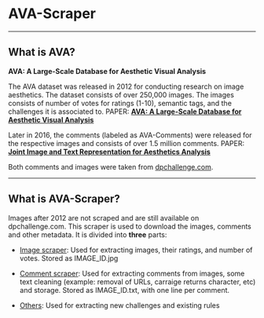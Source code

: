 # AVA-Scraper

---
## What is AVA?

**AVA: A Large-Scale Database for Aesthetic Visual Analysis**

The AVA dataset was released in 2012 for conducting research on image aesthetics. The dataset consists of over 250,000 images.
The images consists of number of votes for ratings (1-10), semantic tags, and the challenges it is associated to.
PAPER: **[AVA: A Large-Scale Database for Aesthetic Visual Analysis](http://refbase.cvc.uab.es/files/MMP2012a.pdf)**

Later in 2016, the comments (labeled as AVA-Comments) were released for the respective images and consists of over 1.5 million comments.
PAPER: **[Joint Image and Text Representation for Aesthetics Analysis](http://infolab.stanford.edu/~wangz/project/imsearch/Aesthetics/ACMMM2016/zhou.pdf)**

Both comments and images were taken from [dpchallenge.com](dpchallenge.com).

---
## What is AVA-Scraper?

Images after 2012 are not scraped and are still available on dpchallenge.com. This scraper is used to download the images, comments and other metadata. It is divided into **three** parts:

- [Image scraper](https://github.com/tazeek/AVA-Scraper/blob/master/image_scraper.py): Used for extracting images, their ratings, and number of votes. Stored as IMAGE_ID.jpg

- [Comment scraper](https://github.com/tazeek/AVA-Scraper/blob/master/comment_scraper.py): Used for extracting comments from images, some text cleaning (example: removal of URLs, carraige returns character, etc) and storage. Stored as IMAGE_ID.txt, with one line per comment.

- [Others](https://github.com/tazeek/AVA-Scraper/blob/master/other_scraper.py): Used for extracting new challenges and existing rules